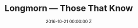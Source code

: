 ---
title: Longmorn — Those That Know
date: 2016-10-21 00:00:00 Z
categories:
- commercial
position: 12
is-front: false
image: "/uploads/longmorn-those-that-know.jpg"
vimeo: 188288566
director: Elisha Smith-Leverock
production-company: Knucklehead / LEZ Creative
camera: Arri Alexa + Arri Amira
layout: project
---
